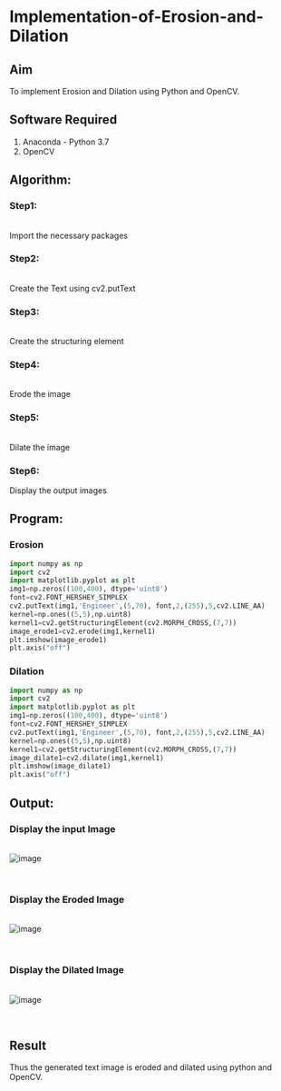 # Implementation-of-Erosion-and-Dilation
## Aim
To implement Erosion and Dilation using Python and OpenCV.
## Software Required
1. Anaconda - Python 3.7
2. OpenCV
## Algorithm:
### Step1:
<br>Import the necessary packages


### Step2:
<br>Create the Text using cv2.putText

### Step3:
<br>Create the structuring element

### Step4:
<br>Erode the image

### Step5:
<br>Dilate the image

### Step6:
Display the output images

 
## Program:
### Erosion
``` python
import numpy as np
import cv2
import matplotlib.pyplot as plt
img1=np.zeros((100,400), dtype='uint8')
font=cv2.FONT_HERSHEY_SIMPLEX
cv2.putText(img1,'Engineer',(5,70), font,2,(255),5,cv2.LINE_AA)
kernel=np.ones((5,5),np.uint8)
kernel1=cv2.getStructuringElement(cv2.MORPH_CROSS,(7,7))
image_erode1=cv2.erode(img1,kernel1)
plt.imshow(image_erode1)
plt.axis("off")
```
### Dilation
```python
import numpy as np
import cv2
import matplotlib.pyplot as plt
img1=np.zeros((100,400), dtype='uint8')
font=cv2.FONT_HERSHEY_SIMPLEX
cv2.putText(img1,'Engineer',(5,70), font,2,(255),5,cv2.LINE_AA)
kernel=np.ones((5,5),np.uint8)
kernel1=cv2.getStructuringElement(cv2.MORPH_CROSS,(7,7))
image_dilate1=cv2.dilate(img1,kernel1)
plt.imshow(image_dilate1)
plt.axis("off")

```
## Output:

### Display the input Image
<br>![image](https://github.com/MeethaPrabhu/erosion-dilation/assets/119401038/69e0e823-0e09-4e67-8018-cafe7de0e979)


<br>

### Display the Eroded Image
<br>![image](https://github.com/MeethaPrabhu/erosion-dilation/assets/119401038/af10c9ed-d69a-47e6-a7f9-37245ea42524)


<br>

### Display the Dilated Image
<br>![image](https://github.com/MeethaPrabhu/erosion-dilation/assets/119401038/6e40d034-8417-4956-b233-a0bd90a989f2)


<br>

## Result
Thus the generated text image is eroded and dilated using python and OpenCV.
